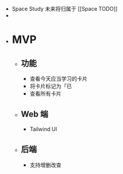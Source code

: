 - Space Study 未来将归属于 [[Space TODO]]
-
- # MVP
	- ## 功能
		- 查看今天应当学习的卡片
		- 将卡片标记为「已
		- 查看所有卡片
	- ## Web 端
		- Tailwind UI
	- ## 后端
		- 支持增删改查
